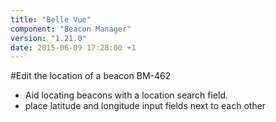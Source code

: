 ```yaml
---
title: "Belle Vue"
component: "Beacon Manager"
version: "1.21.0"
date: 2015-06-09 17:28:00 +1
---
```

#Edit the location of a beacon BM-462
* Aid locating  beacons with a location search field.
* place latitude and longitude input fields next to each other